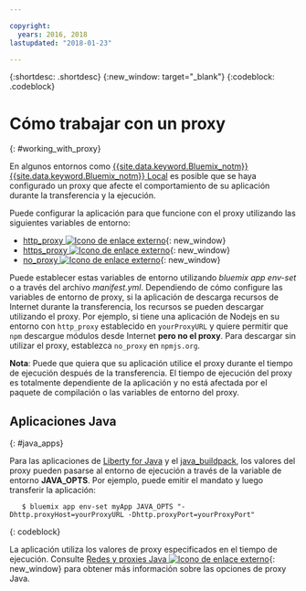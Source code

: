 ```yaml
---

copyright:
  years: 2016, 2018
lastupdated: "2018-01-23"

---
```


{:shortdesc: .shortdesc}
{:new_window: target="_blank"}
{:codeblock: .codeblock}


# Cómo trabajar con un proxy
{: #working_with_proxy}

En algunos entornos como [{{site.data.keyword.Bluemix_notm}}](/docs/dedicated/index.html#dedicated)
[{{site.data.keyword.Bluemix_notm}} Local](/docs/local/index.html#local) es posible que se haya configurado un proxy que afecte
el comportamiento de su aplicación durante la transferencia y la ejecución.

Puede configurar la aplicación para que funcione con el proxy utilizando las siguientes variables de entorno:
  * [http_proxy ![Icono de enlace externo](../../icons/launch-glyph.svg "Icono de enlace externo")](https://docs.cloudfoundry.org/buildpacks/proxy-usage.html){: new_window}
  * [https_proxy ![Icono de enlace externo](../../icons/launch-glyph.svg "Icono de enlace externo")](https://docs.cloudfoundry.org/buildpacks/proxy-usage.html){: new_window}
  * [no_proxy ![Icono de enlace externo](../../icons/launch-glyph.svg "Icono de enlace externo")](http://www.gnu.org/software/wget/manual/html_node/Proxies.html){: new_window}

Puede establecer estas variables de entorno utilizando *bluemix app env-set* o a través del archivo
*manifest.yml*.  Dependiendo de cómo configure las variables de entorno de proxy, si la aplicación de descarga recursos de Internet durante la transferencia, los recursos se pueden descargar utilizando el proxy. Por ejemplo, si tiene una aplicación de Nodejs en su entorno con `http_proxy` establecido en `yourProxyURL` y quiere permitir que `npm` descargue módulos desde Internet **pero no el proxy**.  Para descargar sin utilizar el proxy, establezca `no_proxy` en `npmjs.org`.

**Nota**: Puede que quiera que su aplicación utilice el proxy durante el tiempo de ejecución después de la transferencia.  El tiempo de ejecución del proxy es totalmente dependiente de la aplicación y no está afectada por el paquete de compilación o las variables de entorno del proxy.

## Aplicaciones Java
{: #java_apps}

Para las aplicaciones de [Liberty for Java](/docs/runtimes/liberty/index.html) y el [java_buildpack](/docs/runtimes/tomcat/index.html), los valores del proxy pueden pasarse al entorno de ejecución a través de la variable de entorno **JAVA_OPTS**.  Por ejemplo, puede emitir el mandato y luego transferir la aplicación:
```
   $ bluemix app env-set myApp JAVA_OPTS "-Dhttp.proxyHost=yourProxyURL -Dhttp.proxyPort=yourProxyPort"
```
{: codeblock}

La aplicación utiliza los valores de proxy especificados en el tiempo de ejecución. Consulte [Redes y proxies Java ![Icono de enlace externo](../../icons/launch-glyph.svg "Icono de enlace externo")](https://docs.oracle.com/javase/8/docs/technotes/guides/net/proxies.html){: new_window} para obtener más información sobre las opciones de proxy Java.
